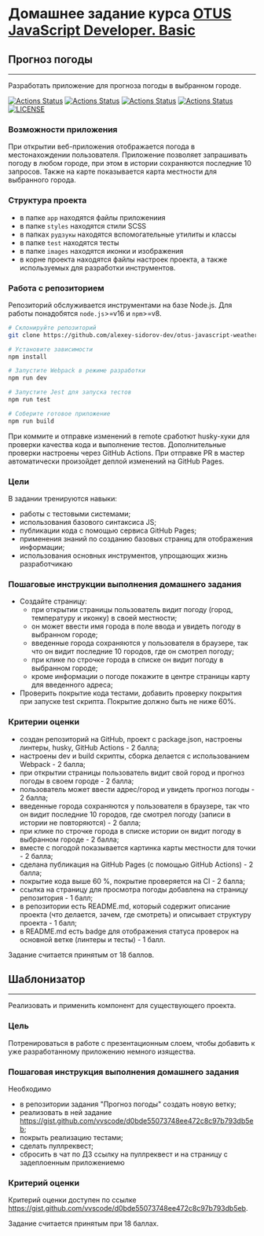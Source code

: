 # Домашнее задание курса [OTUS JavaScript Developer. Basic](https://otus.ru/lessons/javascript-basic/)

## Прогноз погоды

---

Разработать приложение для прогноза погоды в выбранном городе.

[![Actions Status](https://github.com/alexey-sidorov-dev/otus-javascript-weather-forecast/workflows/PR%20Sanity%20Check/badge.svg)](https://github.com/alexey-sidorov-dev/otus-javascript-weather-forecast/actions)
[![Actions Status](https://github.com/alexey-sidorov-dev/otus-javascript-weather-forecast/workflows/Add%20CodeSandbox%20link/badge.svg)](https://github.com/alexey-sidorov-dev/otus-javascript-weather-forecast/actions)
[![Actions Status](https://github.com/alexey-sidorov-dev/otus-javascript-weather-forecast/workflows/Coverage/badge.svg)](https://github.com/alexey-sidorov-dev/otus-javascript-weather-forecast/actions)
[![Actions Status](https://github.com/alexey-sidorov-dev/otus-javascript-weather-forecast/workflows/Deploy%20to%20Github%20Pages/badge.svg)](https://alexey-sidorov-dev.github.io/otus-javascript-weather-forecast/)
[![LICENSE](https://img.shields.io/badge/license-ISC-brightgreen.svg)](ISC)

### Возможности приложения

При открытии веб-приложения отображается погода в местонахождении пользователя. Приложение позволяет запрашивать погоду в любом городе, при этом в истории сохраняются последние 10 запросов. Также на карте показывается карта местности для выбранного города.

### Структура проекта

- в папке `app` находятся файлы приложениия
- в папке `styles` находятся стили SCSS
- в папках `рудзукы` находятся вспомогательные утилиты и классы
- в папке `test` находятся тесты
- в папке `images` находятся иконки и изображения
- в корне проекта находятся файлы настроек проекта, а также используемых для разработки инструментов.

### Работа с репозиторием

Репозиторий обслуживается инструментами на базе Node.js. Для работы понадобятся `node.js`>=v16 и `npm`>=v8.

```bash
# Склонируйте репозиторий
git clone https://github.com/alexey-sidorov-dev/otus-javascript-weather-forecast.git

# Установите зависимости
npm install

# Запустите Webpack в режиме разработки
npm run dev

# Запустите Jest для запуска тестов
npm run test

# Соберите готовое приложение
npm run build

```

При коммите и отправке изменений в remote сработют husky-хуки для проверки качества кода и выполнение тестов. Дополнительные проверки настроены через GitHub Actions.
При отправке PR в мастер автоматически произойдет деплой изменений на GitHub Pages.

### Цели

В задании тренируются навыки:

- работы с тестовыми системами;
- использования базового синтаксиса JS;
- публикации кода с помощью сервиса GitHub Pages;
- применения знаний по созданию базовых страниц для отображения информации;
- использования основных инструментов, упрощающих жизнь разработчикаю

### Пошаговые инструкции выполнения домашнего задания

- Создайте страницу:
  - при открытии страницы пользователь видит погоду (город, температуру и иконку) в своей местности;
  - он может ввести имя города в поле ввода и увидеть погоду в выбранном городе;
  - введенные города сохраняются у пользователя в браузере, так что он видит последние 10 городов, где он смотрел погоду;
  - при клике по строчке города в списке он видит погоду в выбранном городе;
  - кроме информации о погоде покажите в центре страницы карту для введенного адреса;
- Проверить покрытие кода тестами, добавить проверку покрытия при запуске test скрипта. Покрытие должно быть не ниже 60%.

### Критерии оценки

- создан репозиторий на GitHub, проект c package.json, настроены линтеры, husky, GitHub Actions - 2 балла;
- настроены dev и build скрипты, сборка делается с использованием Webpack - 2 балла;
- при открытии страницы пользователь видит свой город и прогноз погоды в своем городе - 2 балла;
- пользователь может ввести адрес/город и увидеть прогноз погоды - 2 балла;
- введенные города сохраняются у пользователя в браузере, так что он видит последние 10 городов, где смотрел погоду (записи в истории не повторяются) - 2 балла;
- при клике по строчке города в списке истории он видит погоду в выбранном городе - 2 балла;
- вместе с погодой показывается картинка карты местности для точки - 2 балла;
- сделана публикация на GitHub Pages (с помощью GitHub Actions) - 2 балла;
- покрытие кода выше 60 %, покрытие проверяется на CI - 2 балла;
- ссылка на страницу для просмотра погоды добавлена на страницу репозитория - 1 балл;
- в репозитории есть README.md, который содержит описание проекта (что делается, зачем, где смотреть) и описывает структуру проекта - 1 балл;
- в README.md есть badge для отображения статуса проверок на основной ветке (линтеры и тесты) - 1 балл.

Задание считается принятым от 18 баллов.

## Шаблонизатор

---

Реализовать и применить компонент для существующего проекта.

### Цель

Потренироваться в работе с презентационным слоем, чтобы добавить к уже разработанному приложению немного изящества.

### Пошаговая инструкция выполнения домашнего задания

Необходимо

- в репозитории задания "Прогноз погоды" создать новую ветку;
- реализовать в ней задание <https://gist.github.com/vvscode/d0bde55073748ee472c8c97b793db5eb>;
- покрыть реализацию тестами;
- сделать пуллреквест;
- сбросить в чат по ДЗ ссылку на пуллреквест и на страницу с задеплоенным приложениемю

### Критерий оценки

Критерий оценки доступен по ссылке <https://gist.github.com/vvscode/d0bde55073748ee472c8c97b793db5eb>.

Задание считается принятым при 18 баллах.
